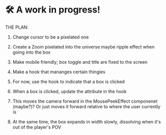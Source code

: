 # 🛠️ A work in progress!


THE PLAN:
1. Change cursor to be a pixelated one
2. Create a Zoom pixelated into the universe maybe ripple effect when going into the box
3. Make mobile friendly; box toggle and title are fixed to the screen

1. Make a hook that mananges certain thingies
2. For now, use the hook to indicate that a box is clicked
3. When a box is clicked, update the attribute in the hook
4. This moves the camera forward in the MousePeekEffect componenet (maybe?)? Or just moves it forward relative to where the user currently is
5. At the same time, the box expands in width slowly, dissolving when it's out of the player's POV